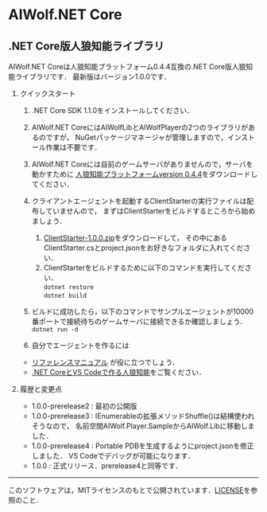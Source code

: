 # AIWolf.NET Core
## .NET Core版人狼知能ライブラリ
AIWolf.NET Coreは人狼知能プラットフォーム0.4.4互換の.NET Core版人狼知能ライブラリです．
最新版はバージョン1.0.0です．

1. クイックスタート
    1. .NET Core SDK 1.1.0をインストールしてください．
    2. AIWolf.NET CoreにはAIWolfLibとAIWolfPlayerの2つのライブラリがあるのですが，
NuGetパッケージマネージャが管理しますので，インストール作業は不要です．
    3. AIWolf.NET Coreには自前のゲームサーバがありませんので，サーバを動かすために
[人狼知能プラットフォームversion 0.4.4](http://aiwolf.org/server/)をダウンロードしてください．
    4. クライアントエージェントを起動するClientStarterの実行ファイルは配布していませんので，
まずはClientStarterをビルドするところから始めましょう．
       1. [ClientStarter-1.0.0.zip](https://github.com/AIWolfSharp/AIWolfCore/releases/download/v1.0.0/ClientStarter-1.0.0.zip)をダウンロードして，
その中にあるClientStarter.csとproject.jsonをお好きなフォルダに入れてください．
       2. ClientStarterをビルドするために以下のコマンドを実行してください．  
`dotnet restore`  
`dotnet build`
    5. ビルドに成功したら，以下のコマンドでサンプルエージェントが10000番ポートで接続待ちのゲームサーバに接続できるか確認しましょう．  
`dotnet run -d`

    6. 自分でエージェントを作るには
      * [リファレンスマニュアル](https://github.com/AIWolfSharp/AIWolfCore/releases/download/v1.0.0/AIWolf_NET_ReferenceManual.zip) が役に立つでしょう．
      * [.NET CoreとVS Codeで作る人狼知能](http://www.slideshare.net/takots/net-corevs-code-71808207)をご覧ください．
1. 履歴と変更点

    * 1.0.0-prerelease2 : 最初の公開版
    * 1.0.0-prerelease3 : IEnumerableの拡張メソッドShuffle()は結構使われそうなので，
名前空間AIWolf.Player.SampleからAIWolf.Libに移動しました．
    * 1.0.0-prerelease4 : Portable PDBを生成するようにproject.jsonを修正しました．
VS Codeでデバッグが可能になります．
    * 1.0.0 : 正式リリース．prerelease4と同等です．

---
このソフトウェアは，MITライセンスのもとで公開されています．[LICENSE](https://github.com/AIWolfSharp/AIWolf_NET/blob/master/LICENSE)を参照のこと.
